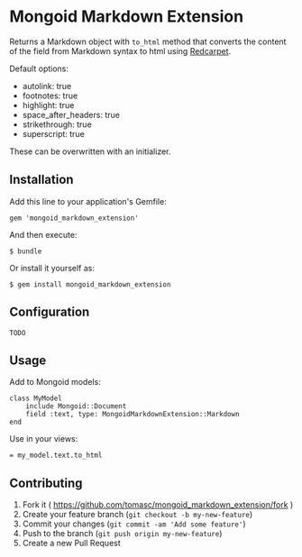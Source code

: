 # Mongoid Markdown Extension

Returns a Markdown object with `to_html` method that converts the content of the field from Markdown syntax to html using [Redcarpet](https://github.com/vmg/redcarpet).

Default options:

* autolink: true
* footnotes: true
* highlight: true
* space_after_headers: true
* strikethrough: true
* superscript: true

These can be overwritten with an initializer.

## Installation

Add this line to your application's Gemfile:

    gem 'mongoid_markdown_extension'

And then execute:

    $ bundle

Or install it yourself as:

    $ gem install mongoid_markdown_extension

## Configuration

    TODO

## Usage

Add to Mongoid models:

    class MyModel
        include Mongoid::Document
        field :text, type: MongoidMarkdownExtension::Markdown
    end
    
Use in your views:

    = my_model.text.to_html

## Contributing

1. Fork it ( https://github.com/tomasc/mongoid_markdown_extension/fork )
2. Create your feature branch (`git checkout -b my-new-feature`)
3. Commit your changes (`git commit -am 'Add some feature'`)
4. Push to the branch (`git push origin my-new-feature`)
5. Create a new Pull Request
